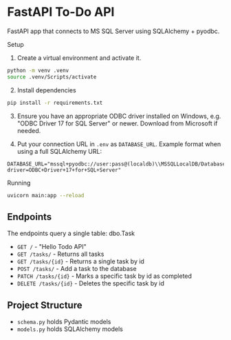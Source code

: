# FastAPI To-Do API

FastAPI app that connects to MS SQL Server using SQLAlchemy + pyodbc.

Setup
1. Create a virtual environment and activate it.

```bash
python -m venv .venv
source .venv/Scripts/activate
```

2. Install dependencies

```bash
pip install -r requirements.txt
```

3. Ensure you have an appropriate ODBC driver installed on Windows, e.g. "ODBC Driver 17 for SQL Server" or newer. Download from Microsoft if needed.

4. Put your connection URL in `.env` as `DATABASE_URL`. Example format when using a full SQLAlchemy URL:

```
DATABASE_URL="mssql+pyodbc://user:pass@(localdb)\\MSSQLLocalDB/DatabaseName?driver=ODBC+Driver+17+for+SQL+Server"
```

Running

```bash
uvicorn main:app --reload
```

## Endpoints
The endpoints query a single table: dbo.Task  

- `GET /` - "Hello Todo API"
- `GET /tasks/` - Returns all tasks 
- `GET /tasks/{id}` - Returns a single task by id
- `POST /tasks/` - Add a task to the database
- `PATCH /tasks/{id}` - Marks a specific task by id as completed
- `DELETE /tasks/{id}` - Deletes the specific task by id

## Project Structure
- `schema.py` holds Pydantic models
- `models.py` holds SQLAlchemy models
